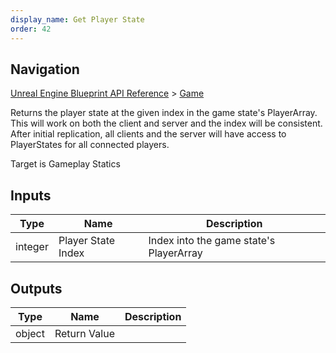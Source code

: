 ```yaml
---
display_name: Get Player State
order: 42
---
```

## Navigation

[Unreal Engine Blueprint API Reference](https://dev.epicgames.com/documentation/en-us/unreal-engine/BlueprintAPI) > [Game](https://dev.epicgames.com/documentation/en-us/unreal-engine/BlueprintAPI/Game)

Returns the player state at the given index in the game state's PlayerArray.
This will work on both the client and server and the index will be consistent.
After initial replication, all clients and the server will have access to PlayerStates for all connected players.

Target is Gameplay Statics

## Inputs

| Type | Name | Description |
| --- | --- | --- |
| integer | Player State Index | Index into the game state's PlayerArray |

## Outputs

| Type | Name | Description |
| --- | --- | --- |
| object | Return Value |  |
